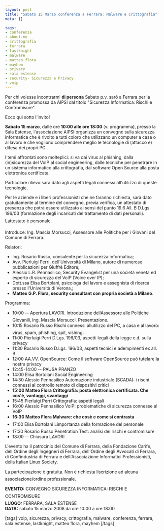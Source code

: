```yaml
--- 
layout: post
title: "Sabato 15 Marzo conferenza a Ferrara: Malware e Crittografia"
meta: {}

tags: 
- conferenza
- about-me
- crittografia
- ferrara
- lastknight
- malware
- matteo flora
- mayhem
- privacy
- sala estense
- security- Sicurezza e Privacy
- voip
---
```

Per chi volesse incontrarmi **di persona** Sabato p.v. sarò a Ferrara per la conferenza promossa da AIPSI dal titolo "Sicurezza Informatica: Rischi e Contromisure".  
  
Ecco qui sotto l'invito!  
  
  
**Sabato 15 marzo**, dalle ore **10:00 alle ore 18:00** (v. programma), presso
la Sala Estense, l'associazione AIPSI organizza un convegno sulla
sicurezza informatica che è rivolto a tutti coloro che utilizzano un
computer a casa o al lavoro e che vogliono comprendere meglio le
tecnologie di (attacco e) difesa dei propri PC.  
  
I temi affrontati sono molteplici: si va dai virus al phishing, dalla
(in)sicurezza del VoIP al social engineering, dalle tecniche per
penetrare in un sistema informatico alla crittografia, dal software
Open Source alla posta elettronica certificata.  
  
Particolare rilievo sarà dato agli aspetti legali connessi
all'utilizzo di queste tecnologie.  
  
Per le aziende e i liberi professionisti che ne faranno richiesta,
sarà dato gratuitamente al termine del convegno, previa verifica, un
attestato di presenza che potrà essere utilizzato ai sensi del punto
19.6 All. B D.Lgs. 196/03 (formazione degli incaricati del
trattamento di dati personali). Lattestato è personale.  
  
Introduce: Ing. Mascia Morsucci, Assessore alle Politiche per i Giovani del Comune di Ferrara.  
  
Relatori:  
  
* Ing. Rosario Russo, consulente per la sicurezza informatica;  
* Avv. Pierluigi Perri, dell'Università di Milano, autore di numerose pubblicazioni per Giuffrè Editore;
* Alessio L.R. Pennasilico, Security Evangelist per una società veneta ed esperto di sicurezza del VoIP (Voice over IP);  
* Dott.ssa Elisa Bortolani, psicologa del lavoro e assegnista di ricerca presso l'Università di Verona,;
* **Matteo G.P. Flora, security consultant con propria società a Milano**.  
  
Programma:  
  
* 10:00 -- Apertura LAVORI. Introduzione dellAssessore alle Politiche
Giovanili, Ing. Mascia Morsucci. Presentazione.
* 10:15 Rosario Russo Rischi connessi allutilizzo del PC, a casa e al
lavoro: virus, spam, phishing, spit, vishing.
* 11:00 Pierluigi Perri D.Lgs. 196/03, aspetti legali della legge c.d.
sulla privacy
* 11:30 Rosario Russo D.Lgs. 196/03, aspetti tecnici e adempimenti ex
all. B.
* 12:00 AA.VV. OpenSource: Come il software OpenSource può tutelare la
nostra privacy
* 12:45-14:00 -- PAUSA PRANZO
* 14:00 Elisa Bortolani Social Engineering
* 14:30 Alessio Pennasilico Automazione industriale (SCADA): i rischi
connessi al controllo remoto di dispositivi critici
* **15:00 Matteo Flora Crittografia: posta elettronica certificata. Che
cos'è, vantaggi, svantaggi**
* 15:45 Pierluigi Perri Crittografia: aspetti legali
* 16:00 Alessio Pennasilico VoIP: problematiche di sicurezza connesse al
VoIP
* **16:30 Matteo Flora Malware: che cosè e come si contrasta**
* 17:00 Elisa Bortolani Limportanza della formazione del personale
* 17:30 Rosario Russo Penetration Test: analisi dei rischi e contromisure
* 18:00 -- Chiusura LAVORI  
  
L'evento ha il patrocinio del Comune di Ferrara, della Fondazione
Carife, dell'Ordine degli Ingegneri di Ferrara, dell'Ordine degli
Avvocati di Ferrara, di Confindustria di Ferrara e dell'Associazione
Informatici Professionisti, della Italian Linux Society.
  
La partecipazione è gratuita. Non è richiesta liscrizione ad alcuna
associazione/ordine professionale.
  
**EVENTO:** CONVEGNO SICUREZZA INFORMATICA: RISCHI E CONTROMISURE  
**LUOGO:** FERRARA, SALA ESTENSE  
**DATA:** sabato 15 marzo 2008 da ore 10:00 a ore 18:00  

[tags] voip, sicurezza, privacy, crittografia, malware, conferenza, ferrara, sala estense, lastknight, matteo flora, mayhem [/tags] 
